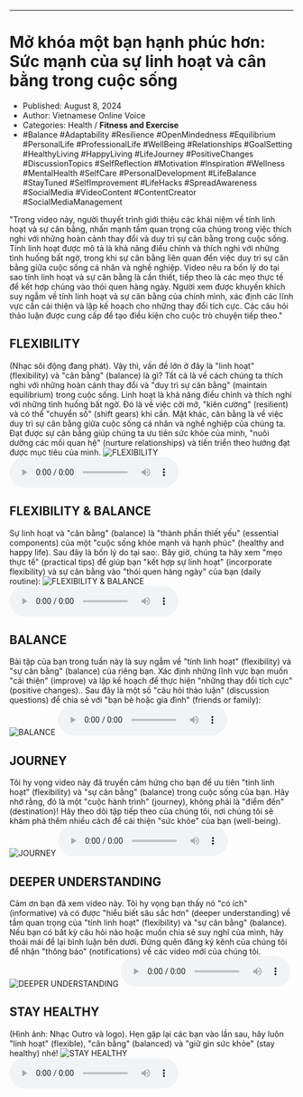 
---

# Mở khóa một bạn hạnh phúc hơn: Sức mạnh của sự linh hoạt và cân bằng trong cuộc sống

- Published: August 8, 2024
- Author: Vietnamese Online Voice
- Categories: Health / **Fitness and Exercise**
- #Balance #Adaptability #Resilience #OpenMindedness #Equilibrium #PersonalLife #ProfessionalLife #WellBeing #Relationships #GoalSetting #HealthyLiving #HappyLiving #LifeJourney #PositiveChanges #DiscussionTopics #SelfReflection #Motivation #Inspiration #Wellness #MentalHealth #SelfCare #PersonalDevelopment #LifeBalance #StayTuned #SelfImprovement #LifeHacks #SpreadAwareness #SocialMedia #VideoContent #ContentCreator #SocialMediaManagement

"Trong video này, người thuyết trình giới thiệu các khái niệm về tính linh hoạt và sự cân bằng, nhấn mạnh tầm quan trọng của chúng trong việc thích nghi với những hoàn cảnh thay đổi và duy trì sự cân bằng trong cuộc sống. Tính linh hoạt được mô tả là khả năng điều chỉnh và thích nghi với những tình huống bất ngờ, trong khi sự cân bằng liên quan đến việc duy trì sự cân bằng giữa cuộc sống cá nhân và nghề nghiệp. Video nêu ra bốn lý do tại sao tính linh hoạt và sự cân bằng là cần thiết, tiếp theo là các mẹo thực tế để kết hợp chúng vào thói quen hàng ngày. Người xem được khuyến khích suy ngẫm về tính linh hoạt và sự cân bằng của chính mình, xác định các lĩnh vực cần cải thiện và lập kế hoạch cho những thay đổi tích cực. Các câu hỏi thảo luận được cung cấp để tạo điều kiện cho cuộc trò chuyện tiếp theo."


## FLEXIBILITY

(Nhạc sôi động đang phát). Vậy thì, vấn đề lớn ở đây là "linh hoạt" (flexibility) và "cân bằng" (balance) là gì? Tất cả là về cách chúng ta thích nghi với những hoàn cảnh thay đổi và "duy trì sự cân bằng" (maintain equilibrium) trong cuộc sống. Linh hoạt là khả năng điều chỉnh và thích nghi với những tình huống bất ngờ. Đó là về việc cởi mở, "kiên cường" (resilient) và có thể "chuyển số" (shift gears) khi cần. Mặt khác, cân bằng là về việc duy trì sự cân bằng giữa cuộc sống cá nhân và nghề nghiệp của chúng ta. Đạt được sự cân bằng giúp chúng ta ưu tiên sức khỏe của mình, "nuôi dưỡng các mối quan hệ" (nurture relationships) và tiến triển theo hướng đạt được mục tiêu của mình.
![FLEXIBILITY](https://http-archiver-apis-production-80.schnworks.com/storage/images/transitions/2024-08-08/transition-21825704352-Montserrat-Medium-673AB7.jpg)
<audio controls>
    <source src="https://http-archiver-apis-production-80.schnworks.com/storage/storage/audio/file-26970263624.mp3" type="audio/mpeg">
</audio>



## FLEXIBILITY & BALANCE

Sự linh hoạt và "cân bằng" (balance) là "thành phần thiết yếu" (essential components) của một "cuộc sống khỏe mạnh và hạnh phúc" (healthy and happy life). Sau đây là bốn lý do tại sao:. Bây giờ, chúng ta hãy xem "mẹo thực tế" (practical tips) để giúp bạn "kết hợp sự linh hoạt" (incorporate flexibility) và sự cân bằng vào "thói quen hàng ngày" của bạn (daily routine):
![FLEXIBILITY & BALANCE](https://http-archiver-apis-production-80.schnworks.com/storage/images/transitions/2024-08-08/transition--23067278935-Montserrat-Black-512DA8.jpg)
<audio controls>
    <source src="https://http-archiver-apis-production-80.schnworks.com/storage/storage/audio/file-8867628465.mp3" type="audio/mpeg">
</audio>



## BALANCE

Bài tập của bạn trong tuần này là suy ngẫm về "tính linh hoạt" (flexibility) và "sự cân bằng" (balance) của riêng bạn. Xác định những lĩnh vực bạn muốn "cải thiện" (improve) và lập kế hoạch để thực hiện "những thay đổi tích cực" (positive changes).. Sau đây là một số "câu hỏi thảo luận" (discussion questions) để chia sẻ với "bạn bè hoặc gia đình" (friends or family):
![BALANCE](https://http-archiver-apis-production-80.schnworks.com/storage/images/transitions/2024-08-08/transition-6385342209-Montserrat-Regular-004895.jpg)
<audio controls>
    <source src="https://http-archiver-apis-production-80.schnworks.com/storage/storage/audio/file-5708832744.mp3" type="audio/mpeg">
</audio>



## JOURNEY

Tôi hy vọng video này đã truyền cảm hứng cho bạn để ưu tiên "tính linh hoạt" (flexibility) và "sự cân bằng" (balance) trong cuộc sống của bạn. Hãy nhớ rằng, đó là một "cuộc hành trình" (journey), không phải là "điểm đến" (destination)! Hãy theo dõi tập tiếp theo của chúng tôi, nơi chúng tôi sẽ khám phá thêm nhiều cách để cải thiện "sức khỏe" của bạn (well-being).
![JOURNEY](https://http-archiver-apis-production-80.schnworks.com/storage/images/transitions/2024-08-08/transition-26523487168-Montserrat-SemiBold-9C27B0.jpg)
<audio controls>
    <source src="https://http-archiver-apis-production-80.schnworks.com/storage/storage/audio/file-22520136012.mp3" type="audio/mpeg">
</audio>



## DEEPER UNDERSTANDING

Cảm ơn bạn đã xem video này. Tôi hy vọng bạn thấy nó "có ích" (informative) và có được "hiểu biết sâu sắc hơn" (deeper understanding) về tầm quan trọng của "tính linh hoạt" (flexibility) và "sự cân bằng" (balance). Nếu bạn có bất kỳ câu hỏi nào hoặc muốn chia sẻ suy nghĩ của mình, hãy thoải mái để lại bình luận bên dưới. Đừng quên đăng ký kênh của chúng tôi để nhận "thông báo" (notifications) về các video mới của chúng tôi.
![DEEPER UNDERSTANDING](https://http-archiver-apis-production-80.schnworks.com/storage/images/transitions/2024-08-08/transition--24758273109-Montserrat-SemiBold-7B1FA2.jpg)
<audio controls>
    <source src="https://http-archiver-apis-production-80.schnworks.com/storage/storage/audio/file-35033133311.mp3" type="audio/mpeg">
</audio>



## STAY HEALTHY

(Hình ảnh: Nhạc Outro và logo). Hẹn gặp lại các bạn vào lần sau, hãy luôn "linh hoạt" (flexible), "cân bằng" (balanced) và "giữ gìn sức khỏe" (stay healthy) nhé!
![STAY HEALTHY](https://http-archiver-apis-production-80.schnworks.com/storage/images/transitions/2024-08-08/transition--9883268695-Montserrat-ExtraBold-9C27B0.jpg)
<audio controls>
    <source src="https://http-archiver-apis-production-80.schnworks.com/storage/storage/audio/file-19879140808.mp3" type="audio/mpeg">
</audio>

